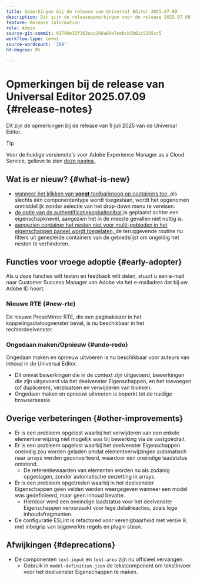 ```yaml
---
title: Opmerkingen bij de release van Universal Editor 2025.07.09
description: Dit zijn de releaseopmerkingen voor de release 2025.07.09 van de Universal Editor.
feature: Release Information
role: Admin
source-git-commit: 91799e32f363aca268a89a7eebcb5001c5295cc5
workflow-type: tm+mt
source-wordcount: '369'
ht-degree: 0%

---
```



# Opmerkingen bij de release van Universal Editor 2025.07.09 {#release-notes}

Dit zijn de opmerkingen bij de release van 9 juli 2025 van de Universal Editor.

>[!TIP]
>
>Voor de huidige versienota&#39;s voor Adobe Experience Manager as a Cloud Service, gelieve te zien [ deze pagina ](/help/release-notes/release-notes-cloud/release-notes-current.md).

## Wat is er nieuw? {#what-is-new}

* [ wanneer het klikken van **voegt** toolbarknoop op containers toe, ](/help/sites-cloud/authoring/universal-editor/authoring.md#adding-components) als slechts één componententype wordt toegestaan, wordt het opgenomen onmiddellijk zonder selectie van het drop-down menu te vereisen.
* [ de optie van de authentificatiekopbaltoolbar ](/help/sites-cloud/authoring/universal-editor/navigation.md#autentication-settings) is geplaatst achter een eigenschapknevel, aangezien het in de meeste gevallen niet nuttig is.
* [ aangezien container het nesten niet voor multi-gebieden in het eigenschappen paneel wordt toegelaten, ](/help/implementing/universal-editor/field-types.md#fields) de teruggevende routine nu filters uit genestelde containers van de gebiedslijst om ongeldig het nesten te verhinderen.

## Functies voor vroege adoptie {#early-adopter}

Als u deze functies wilt testen en feedback wilt delen, stuurt u een e-mail naar Customer Success Manager van Adobe via het e-mailadres dat bij uw Adobe ID hoort.

### Nieuwe RTE {#new-rte}

De nieuwe ProseMirror RTE, die een paginakiezer in het koppelingsdialoogvenster bevat, is nu beschikbaar in het rechterdeelvenster.

### Ongedaan maken/Opnieuw {#undo-redo}

Ongedaan maken en opnieuw uitvoeren is nu beschikbaar voor auteurs van inhoud in de Universal Editor.

* Dit omvat bewerkingen die in de context zijn uitgevoerd, bewerkingen die zijn uitgevoerd via het deelvenster Eigenschappen, en het toevoegen (of dupliceren), verplaatsen en verwijderen van blokken.
* Ongedaan maken en opnieuw uitvoeren is beperkt tot de huidige browsersessie.

## Overige verbeteringen {#other-improvements}

* Er is een probleem opgelost waarbij het verwijderen van een enkele elementverwijzing niet mogelijk was bij bewerking via de vastgoedrail.
* Er is een probleem opgelost waarbij het deelvenster Eigenschappen oneindig zou worden geladen omdat elementverwijzingen automatisch naar arrays werden geconverteerd, waardoor een oneindige laadstatus ontstond.
   * De referentiewaarden van elementen worden nu als zodanig opgeslagen, zonder automatische omzetting in arrays.
* Er is een probleem opgetreden waarbij in het deelvenster Eigenschappen geen velden werden weergegeven wanneer een model was gedefinieerd, maar geen inhoud bevatte.
   * Hierdoor werd een oneindige laadstatus voor het deelvenster Eigenschappen veroorzaakt voor lege detailreacties, zoals lege inhoudsfragmenten.
* De configuratie ESLint is refactored voor verenigbaarheid met versie 9, met inbegrip van bijgewerkte regels en plugin steun.

## Afwijkingen {#deprecations}

* De componenten `text-input` en `text-area` zijn nu officieel vervangen.
   * Gebruik in `model-definition.json` de tekstcomponent om tekstinvoer voor het deelvenster Eigenschappen te maken.
